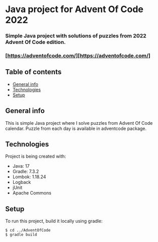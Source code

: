 # Java project for Advent Of Code 2022

### Simple Java project with solutions of puzzles from 2022 Advent Of Code edition.
### [https://adventofcode.com/][https://adventofcode.com/]

## Table of contents
* [General info](#general-info)
* [Technologies](#technologies)
* [Setup](#setup)

## General info
This is simple Java project where I solve puzzles from Advent Of Code calendar.
Puzzle from each day is available in adventcode package.

## Technologies
Project is being created with:
* Java: 17
* Gradle: 7.3.2  
* Lombok: 1.18.24
* Logback
* jUnit
* Apache Commons

## Setup
To run this project, build it locally using gradle:

```
$ cd ../AdventOfCode
$ gradle build
```

[https://adventofcode.com/]: https://adventofcode.com/